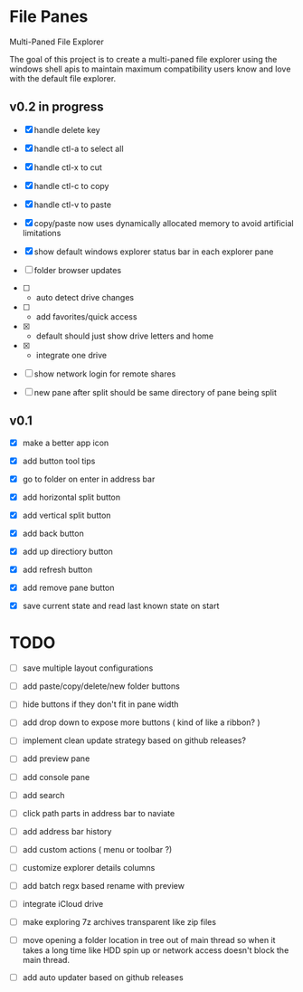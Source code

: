 # File Panes
Multi-Paned File Explorer

The goal of this project is to create a multi-paned file explorer using the windows shell apis to maintain maximum compatibility users know and love with the default file explorer.

## v0.2 in progress
- [x] handle delete key
- [x] handle ctl-a to select all
- [x] handle ctl-x to cut
- [x] handle ctl-c to copy
- [x] handle ctl-v to paste
- [x] copy/paste now uses dynamically allocated memory to avoid artificial limitations
- [x] show default windows explorer status bar in each explorer pane
- [ ] folder browser updates
- [ ] - auto detect drive changes
- [ ] - add favorites/quick access
- [x] - default should just show drive letters and home
- [x] - integrate one drive
- [ ] show network login for remote shares
- [ ] new pane after split should be same directory of pane being split


## v0.1
- [x] make a better app icon
- [x] add button tool tips
- [x] go to folder on enter in address bar
- [x] add horizontal split button
- [x] add vertical split button
- [x] add back button
- [x] add up directiory button
- [x] add refresh button
- [x] add remove pane button
- [x] save current state and read last known state on start


# TODO
- [ ] save multiple layout configurations
- [ ] add paste/copy/delete/new folder buttons
- [ ] hide buttons if they don't fit in pane width
- [ ] add drop down to expose more buttons ( kind of like a ribbon? )
- [ ] implement clean update strategy based on github releases?
- [ ] add preview pane
- [ ] add console pane
- [ ] add search
- [ ] click path parts in address bar to naviate
- [ ] add address bar history
- [ ] add custom actions ( menu or toolbar ?)
- [ ] customize explorer details columns
- [ ] add batch regx based rename with preview
- [ ] integrate iCloud drive
- [ ] make exploring 7z archives transparent like zip files
- [ ] move opening a folder location in tree out of main thread so when it takes a long time like HDD spin up or network access doesn't block the main thread.
- [ ] add auto updater based on github releases

